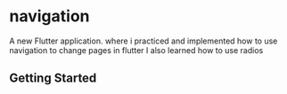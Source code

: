 # navigation

A new Flutter application.
where i practiced and implemented how to use navigation to change pages in flutter
I also learned how to use radios 


## Getting Started

